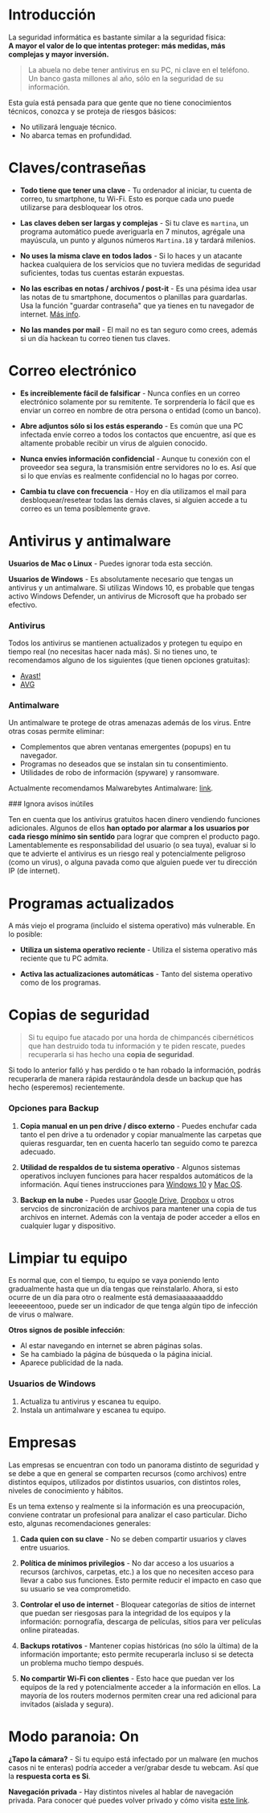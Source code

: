 # Introducción

La seguridad informática es bastante similar a la seguridad física:<br />
**A mayor el valor de lo que intentas proteger: más medidas, más complejas y mayor inversión.**

> La abuela no debe tener antivirus en su PC, ni clave en el teléfono. <br />Un banco gasta millones al año, sólo en la seguridad de su información.

Esta guía está pensada para que gente que no tiene conocimientos técnicos, conozca y se proteja de riesgos básicos:

* No utilizará lenguaje técnico.
* No abarca temas en profundidad.

# Claves/contraseñas

* **Todo tiene que tener una clave** - Tu ordenador al iniciar, tu cuenta de correo, tu smartphone, tu Wi-Fi. Esto es porque cada uno puede utilizarse para desbloquear los otros.

* **Las claves deben ser largas y complejas** - Si tu clave es `martina`, un programa automático puede averiguarla en 7 minutos, agrégale una mayúscula, un punto y algunos números `Martina.18` y tardará milenios.

* **No uses la misma clave en todos lados** - Si lo haces y un atacante hackea cualquiera de los servicios que no tuviera medidas de seguridad suficientes, todas tus cuentas estarán expuestas.

* **No las escribas en notas / archivos / post-it** - Es una pésima idea usar las notas de tu smartphone, documentos o planillas para guardarlas. Usa la función "guardar contraseña" que ya tienes en tu navegador de internet. [Más info](./claves/).

* **No las mandes por mail** - El mail no es tan seguro como crees, además si un día hackean tu correo tienen tus claves.


# Correo electrónico

* **Es increiblemente fácil de falsificar** - Nunca confíes en un correo electrónico solamente por su remitente. Te sorprendería lo fácil que es enviar un correo en nombre de otra persona o entidad (como un banco).

* **Abre adjuntos sólo si los estás esperando** - Es común que una PC infectada envíe correo a todos los contactos que encuentre, así que es altamente probable recibir un virus de alguien conocido.

* **Nunca envíes información confidencial** - Aunque tu conexión con el proveedor sea segura, la transmisión entre servidores no lo es. Así que si lo que envías es realmente confidencial no lo hagas por correo.

* **Cambia tu clave con frecuencia** - Hoy en día utilizamos el mail para desbloquear/resetear todas las demás claves, si alguien accede a tu correo es un tema posiblemente grave.


# Antivirus y antimalware

**Usuarios de Mac o Linux** - Puedes ignorar toda esta sección.

**Usuarios de Windows** - Es absolutamente necesario que tengas un antivirus y un antimalware. Si utilizas Windows 10, es probable que tengas activo Windows Defender, un antivirus de Microsoft que ha probado ser efectivo.

### Antivirus

Todos los antivirus se mantienen actualizados y protegen tu equipo en tiempo real (no necesitas hacer nada más). Si no tienes uno, te recomendamos alguno de los siguientes (que tienen opciones gratuitas):

* [Avast!](https://www.avast.com/)
* [AVG](https://www.avg.com/)

### Antimalware

Un antimalware te protege de otras amenazas además de los virus. Entre otras cosas permite eliminar:

* Complementos que abren ventanas emergentes (popups) en tu navegador.
* Programas no deseados que se instalan sin tu consentimiento.
* Utilidades de robo de información (spyware) y ransomware.

Actualmente recomendamos Malwarebytes Antimalware: [link](https://es.malwarebytes.com/).

### Ignora avisos inútiles

Ten en cuenta que los antivirus gratuitos hacen dinero vendiendo funciones adicionales. Algunos de ellos **han optado por alarmar a los usuarios por cada riesgo mínimo sin sentido** para lograr que compren el producto pago.<br />Lamentablemente es responsabilidad del usuario (o sea tuya), evaluar si lo que te advierte el antivirus es un riesgo real y potencialmente peligroso (como un virus), o alguna pavada como que alguien puede ver tu dirección IP (de internet).


# Programas actualizados

A más viejo el programa (incluido el sistema operativo) más vulnerable. En lo posible:

* **Utiliza un sistema operativo reciente** - Utiliza el sistema operativo más reciente que tu PC admita.

* **Activa las actualizaciones automáticas** - Tanto del sistema operativo como de los programas.

# Copias de seguridad

> Si tu equipo fue atacado por una horda de chimpancés cibernéticos que han destruido toda tu información y te piden rescate, puedes recuperarla si has hecho una **copia de seguridad**.

Si todo lo anterior falló y has perdido o te han robado la información, podrás recuperarla de manera rápida restaurándola  desde un backup que has hecho (esperemos) recientemente.

### Opciones para Backup

1. **Copia manual en un pen drive / disco externo** - Puedes enchufar cada tanto el pen drive a tu ordenador y copiar manualmente las carpetas que quieras resguardar, ten en cuenta hacerlo tan seguido como te parezca adecuado.

2. **Utilidad de respaldos de tu sistema operativo** - Algunos sistemas operativos incluyen funciones para hacer respaldos automáticos de la información. Aquí tienes instrucciones para [Windows 10](https://support.microsoft.com/es-ar/help/4027408/windows-10-backup-and-restore) y [Mac OS](https://support.apple.com/es-es/HT201250).

3. **Backup en la nube** - Puedes usar [Google Drive](https://drive.google.com/), [Dropbox](https://www.dropbox.com/) u otros servcios de sincronización de archivos para mantener una copia de tus archivos en internet. Además con la ventaja de poder acceder a ellos en cualquier lugar y dispositivo.

# Limpiar tu equipo

Es normal que, con el tiempo, tu equipo se vaya poniendo lento gradualmente hasta que un día tengas que reinstalarlo. Ahora, si esto ocurre de un día para otro o realmente está demasiaaaaaaadddo leeeeeentooo, puede ser un indicador de que tenga algún tipo de infección de virus o malware.

**Otros signos de posible infección**:

* Al estar navegando en internet se abren páginas solas.
* Se ha cambiado la página de búsqueda o la página inicial.
* Aparece publicidad de la nada.

### Usuarios de Windows

1. Actualiza tu antivirus y escanea tu equipo.
2. Instala un antimalware y escanea tu equipo.

# Empresas

Las empresas se encuentran con todo un panorama distinto de seguridad y se debe a que en general se comparten recursos (como archivos) entre distintos equipos, utilizados por distintos usuarios, con distintos roles, niveles de conocimiento y hábitos.

Es un tema extenso y realmente si la información es una preocupación, conviene contratar un profesional para analizar el caso particular. Dicho esto, algunas recomendaciones generales:

1. **Cada quien con su clave** - No se deben compartir usuarios y claves entre usuarios.

2. **Política de mínimos privilegios** - No dar acceso a los usuarios a recursos (archivos, carpetas, etc.) a los que no necesiten acceso para llevar a cabo sus funciones. Esto permite reducir el impacto en caso que su usuario se vea comprometido.

3. **Controlar el uso de internet** - Bloquear categorías de sitios de internet que puedan ser riesgosas para la integridad de los equipos y la información: pornografía, descarga de películas, sitios para ver películas online pirateadas.

4. **Backups rotativos** - Mantener copias históricas (no sólo la última) de la información importante; esto permite recuperarla incluso si se detecta un problema mucho tiempo después.

5. **No compartir Wi-Fi con clientes** - Esto hace que puedan ver los equipos de la red y potencialmente acceder a la información en ellos. La mayoría de los routers modernos permiten crear una red adicional para invitados (aislada y segura).

# Modo paranoia: On

**¿Tapo la cámara?** - Si tu equipo está infectado por un malware (en muchos casos ni te enteras) podría acceder a ver/grabar desde tu webcam. Así que la **respuesta corta es Si**.

**Navegación privada** - Hay distintos niveles al hablar de navegación privada. Para conocer qué puedes volver privado y cómo visita [este link](./navegacion-privada/).
